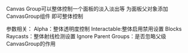 Canvas Group可以整体控制一个面板的淡入淡出等
为面板父对象添加 CanvasGroup组件 即可整体控制

参数相关：
Alpha：整体透明度控制
Interactable:整体启用禁用设置
Blocks Raycasts：整体射线检测设置
Ignore Parent Groups：是否忽略父级CanvasGroup的作用